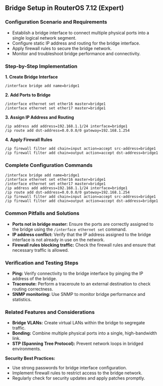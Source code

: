 ## Bridge Setup in RouterOS 7.12 (Expert)

### Configuration Scenario and Requirements

- Establish a bridge interface to connect multiple physical ports into a single logical network segment.
- Configure static IP address and routing for the bridge interface.
- Apply firewall rules to secure the bridge network.
- Monitor and troubleshoot bridge performance and connectivity.

### Step-by-Step Implementation

**1. Create Bridge Interface**

```
/interface bridge add name=bridge1
```

**2. Add Ports to Bridge**

```
/interface ethernet set ether16 master=bridge1
/interface ethernet set ether17 master=bridge1
```

**3. Assign IP Address and Routing**

```
/ip address add address=192.168.1.1/24 interface=bridge1
/ip route add dst-address=0.0.0.0/0 gateway=192.168.1.254
```

**4. Apply Firewall Rules**

```
/ip firewall filter add chain=input action=accept src-address=bridge1
/ip firewall filter add chain=output action=accept dst-address=bridge1
```

### Complete Configuration Commands

```
/interface bridge add name=bridge1
/interface ethernet set ether16 master=bridge1
/interface ethernet set ether17 master=bridge1
/ip address add address=192.168.1.1/24 interface=bridge1
/ip route add dst-address=0.0.0.0/0 gateway=192.168.1.254
/ip firewall filter add chain=input action=accept src-address=bridge1
/ip firewall filter add chain=output action=accept dst-address=bridge1
```

### Common Pitfalls and Solutions

- **Ports not in bridge master:** Ensure the ports are correctly assigned to the bridge using the `/interface ethernet set` command.
- **IP address conflict:** Verify that the IP address assigned to the bridge interface is not already in use on the network.
- **Firewall rules blocking traffic:** Check the firewall rules and ensure that necessary traffic is allowed.

### Verification and Testing Steps

- **Ping:** Verify connectivity to the bridge interface by pinging the IP address of the bridge.
- **Traceroute:** Perform a traceroute to an external destination to check routing correctness.
- **SNMP monitoring:** Use SNMP to monitor bridge performance and statistics.

### Related Features and Considerations

- **Bridge VLANs:** Create virtual LANs within the bridge to segregate traffic.
- **Bonding:** Combine multiple physical ports into a single, high-bandwidth link.
- **STP (Spanning Tree Protocol):** Prevent network loops in bridged environments.

**Security Best Practices:**

- Use strong passwords for bridge interface configuration.
- Implement firewall rules to restrict access to the bridge network.
- Regularly check for security updates and apply patches promptly.